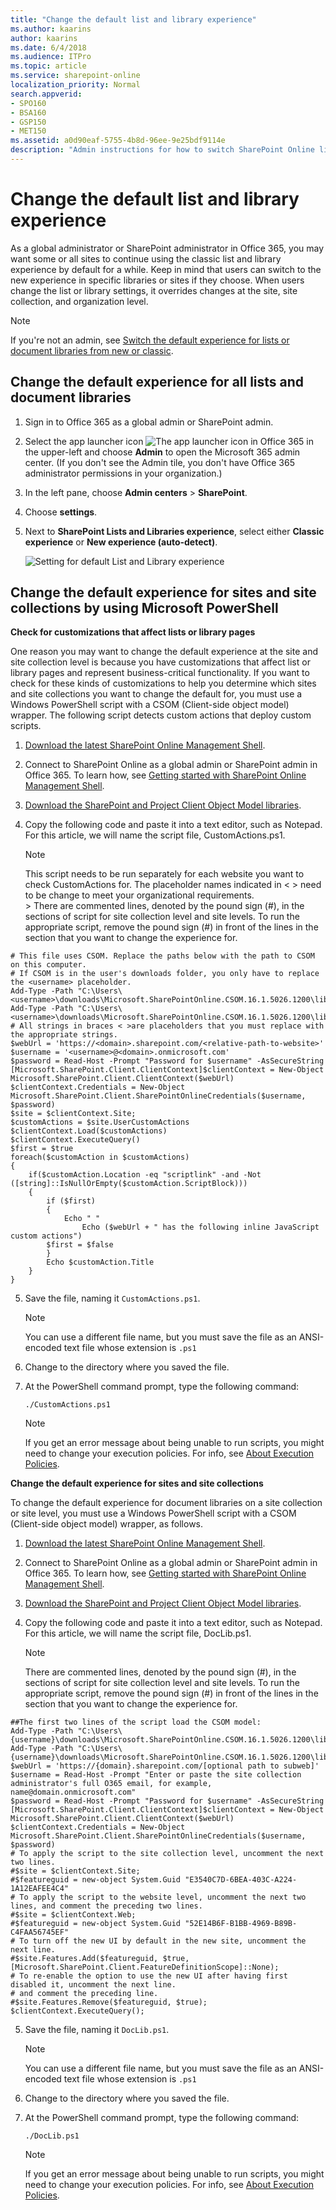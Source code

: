 ```yaml
---
title: "Change the default list and library experience"
ms.author: kaarins
author: kaarins
ms.date: 6/4/2018
ms.audience: ITPro
ms.topic: article
ms.service: sharepoint-online
localization_priority: Normal
search.appverid:
- SPO160
- BSA160
- GSP150
- MET150
ms.assetid: a0d90eaf-5755-4b8d-96ee-9e25bdf9114e
description: "Admin instructions for how to switch SharePoint Online libraries from new to classic experience and back, using the Admin center or Windows PowerShell. "
---
```


# Change the default list and library experience

As a global administrator or SharePoint administrator in Office 365, you may want some or all sites to continue using the classic list and library experience by default for a while. Keep in mind that users can switch to the new experience in specific libraries or sites if they choose. When users change the list or library settings, it overrides changes at the site, site collection, and organization level.
  
> [!NOTE]
> If you're not an admin, see [Switch the default experience for lists or document libraries from new or classic](https://support.office.com/article/66dac24b-4177-4775-bf50-3d267318caa9). 
  
## Change the default experience for all lists and document libraries

1. Sign in to Office 365 as a global admin or SharePoint admin.
    
2. Select the app launcher icon ![The app launcher icon in Office 365](media/e5aee650-c566-4100-aaad-4cc2355d909f.png) in the upper-left and choose **Admin** to open the Microsoft 365 admin center. (If you don't see the Admin tile, you don't have Office 365 administrator permissions in your organization.) 
    
3. In the left pane, choose **Admin centers** \> **SharePoint**.
    
4. Choose **settings**.
    
5. Next to **SharePoint Lists and Libraries experience**, select either **Classic experience** or **New experience (auto-detect)**.
    
    ![Setting for default List and Library experience](media/e153485c-9351-4b09-8989-c00395246b66.png)
  
## Change the default experience for sites and site collections by using Microsoft PowerShell

 **Check for customizations that affect lists or library pages**
  
One reason you may want to change the default experience at the site and site collection level is because you have customizations that affect list or library pages and represent business-critical functionality. If you want to check for these kinds of customizations to help you determine which sites and site collections you want to change the default for, you must use a Windows PowerShell script with a CSOM (Client-side object model) wrapper. The following script detects custom actions that deploy custom scripts.
  
1. [Download the latest SharePoint Online Management Shell](https://go.microsoft.com/fwlink/p/?LinkId=255251).
    
2. Connect to SharePoint Online as a global admin or SharePoint admin in Office 365. To learn how, see [Getting started with SharePoint Online Management Shell](https://go.microsoft.com/fwlink/?linkid=869066).
    
3. [Download the SharePoint and Project Client Object Model libraries](https://go.microsoft.com/fwlink/?linkid=872342).
    
4. Copy the following code and paste it into a text editor, such as Notepad. For this article, we will name the script file, CustomActions.ps1.
    
    > [!NOTE]
    > This script needs to be run separately for each website you want to check CustomActions for. The placeholder names indicated in \< \> need to be change to meet your organizational requirements. <br>> There are commented lines, denoted by the pound sign (#), in the sections of script for site collection level and site levels. To run the appropriate script, remove the pound sign (#) in front of the lines in the section that you want to change the experience for. 
  
  ```
  # This file uses CSOM. Replace the paths below with the path to CSOM on this computer.
  # If CSOM is in the user's downloads folder, you only have to replace the <username> placeholder.
  Add-Type -Path "C:\Users\<username>\downloads\Microsoft.SharePointOnline.CSOM.16.1.5026.1200\lib\net45\Microsoft.SharePoint.Client.dll"
  Add-Type -Path "C:\Users\<username>\downloads\Microsoft.SharePointOnline.CSOM.16.1.5026.1200\lib\net45\Microsoft.SharePoint.Client.Runtime.dll"
  # All strings in braces < >are placeholders that you must replace with the appropriate strings.
  $webUrl = 'https://<domain>.sharepoint.com/<relative-path-to-website>'
  $username = '<username>@<domain>.onmicrosoft.com'
  $password = Read-Host -Prompt "Password for $username" -AsSecureString
  [Microsoft.SharePoint.Client.ClientContext]$clientContext = New-Object Microsoft.SharePoint.Client.ClientContext($webUrl)    
  $clientContext.Credentials = New-Object Microsoft.SharePoint.Client.SharePointOnlineCredentials($username, $password)
  $site = $clientContext.Site;
  $customActions = $site.UserCustomActions
  $clientContext.Load($customActions)
  $clientContext.ExecuteQuery()
  $first = $true
  foreach($customAction in $customActions)
  {
      if($customAction.Location -eq "scriptlink" -and -Not ([string]::IsNullOrEmpty($customAction.ScriptBlock)))
      {
          if ($first)
          {
              Echo " "
                  Echo ($webUrl + " has the following inline JavaScript custom actions")
          $first = $false
          }
          Echo $customAction.Title
      }
  }
  
  ```

5. Save the file, naming it  `CustomActions.ps1`.
    
    > [!NOTE]
    > You can use a different file name, but you must save the file as an ANSI-encoded text file whose extension is  `.ps1`
  
6. Change to the directory where you saved the file.
    
7. At the PowerShell command prompt, type the following command:
    
     `./CustomActions.ps1`
    
    > [!NOTE]
    > If you get an error message about being unable to run scripts, you might need to change your execution policies. For info, see [About Execution Policies](https://go.microsoft.com/fwlink/?linkid=869255). 
  
 **Change the default experience for sites and site collections**
  
To change the default experience for document libraries on a site collection or site level, you must use a Windows PowerShell script with a CSOM (Client-side object model) wrapper, as follows.
  
1. [Download the latest SharePoint Online Management Shell](https://go.microsoft.com/fwlink/p/?LinkId=255251).
    
2. Connect to SharePoint Online as a global admin or SharePoint admin in Office 365. To learn how, see [Getting started with SharePoint Online Management Shell](https://go.microsoft.com/fwlink/?linkid=869066).
    
3. [Download the SharePoint and Project Client Object Model libraries](https://go.microsoft.com/fwlink/?linkid=872342).
    
4. Copy the following code and paste it into a text editor, such as Notepad. For this article, we will name the script file, DocLib.ps1.
    
    > [!NOTE]
    > There are commented lines, denoted by the pound sign (#), in the sections of script for site collection level and site levels. To run the appropriate script, remove the pound sign (#) in front of the lines in the section that you want to change the experience for. 
  
  ```
  ##The first two lines of the script load the CSOM model:
  Add-Type -Path "C:\Users\{username}\downloads\Microsoft.SharePointOnline.CSOM.16.1.5026.1200\lib\net45\Microsoft.SharePoint.Client.dll"
  Add-Type -Path "C:\Users\{username}\downloads\Microsoft.SharePointOnline.CSOM.16.1.5026.1200\lib\net45\Microsoft.SharePoint.Client.Runtime.dll"
  $webUrl = 'https://{domain}.sharepoint.com/[optional path to subweb]'
  $username = Read-Host -Prompt "Enter or paste the site collection administrator's full O365 email, for example, name@domain.onmicrosoft.com" 
  $password = Read-Host -Prompt "Password for $username" -AsSecureString
  [Microsoft.SharePoint.Client.ClientContext]$clientContext = New-Object Microsoft.SharePoint.Client.ClientContext($webUrl)
  $clientContext.Credentials = New-Object Microsoft.SharePoint.Client.SharePointOnlineCredentials($username, $password)
  # To apply the script to the site collection level, uncomment the next two lines.
  #$site = $clientContext.Site; 
  #$featureguid = new-object System.Guid "E3540C7D-6BEA-403C-A224-1A12EAFEE4C4"
  # To apply the script to the website level, uncomment the next two lines, and comment the preceding two lines.
  #$site = $clientContext.Web;
  #$featureguid = new-object System.Guid "52E14B6F-B1BB-4969-B89B-C4FAA56745EF" 
  # To turn off the new UI by default in the new site, uncomment the next line.
  #$site.Features.Add($featureguid, $true, [Microsoft.SharePoint.Client.FeatureDefinitionScope]::None);
  # To re-enable the option to use the new UI after having first disabled it, uncomment the next line.
  # and comment the preceding line.
  #$site.Features.Remove($featureguid, $true);
  $clientContext.ExecuteQuery();
  
  ```

5. Save the file, naming it  `DocLib.ps1`.
    
    > [!NOTE]
    > You can use a different file name, but you must save the file as an ANSI-encoded text file whose extension is  `.ps1`
  
6. Change to the directory where you saved the file.
    
7. At the PowerShell command prompt, type the following command:
    
     `./DocLib.ps1`
    
    > [!NOTE]
    > If you get an error message about being unable to run scripts, you might need to change your execution policies. For info, see [About Execution Policies](https://go.microsoft.com/fwlink/?linkid=869255). 
  

